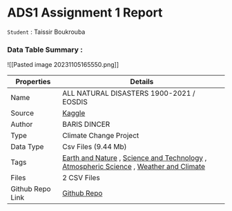 # ADS1 Assignment 1 Report 
`Student` : Taissir Boukrouba 
### Data Table Summary : 
![[Pasted image 20231105165550.png]]

| Properties | Details                                                                                                                                                                                                                                                                                                                                                    |
| ---------- | ---------------------------------------------------------------------------------------------------------------------------------------------------------------------------------------------------------------------------------------------------------------------------------------------------------------------------------------------------------- |
| Name       | ALL NATURAL DISASTERS 1900-2021 / EOSDIS                                                                                                                                                                                                                                                                                                                   |
| Source     | [Kaggle](https://www.kaggle.com/datasets/brsdincer/all-natural-disasters-19002021-eosdis/data)                                                                                                                                                                                                                                                             |
| Author     | BARIS DINCER                                                                                                                                                                                                                                                                                                                                               |
| Type       | Climate Change Project                                                                                                                                                                                                                                                                                                                                     |
| Data Type  | Csv Files      (9.44 Mb)                                                                                                                                                                                                                                                                                                                                   |
| Tags       | [Earth and Nature](https://www.kaggle.com/datasets?tags=7000-Earth+and+Nature) , [Science and Technology](https://www.kaggle.com/datasets?tags=12000-Science+and+Technology) , [Atmospheric Science](https://www.kaggle.com/datasets?tags=7201-Atmospheric+Science) , [Weather and Climate](https://www.kaggle.com/datasets?tags=7408-Weather+and+Climate) |
| Files      | 2 CSV Files                                                                                                                                                                                                                                                                                                                                                |
| Github Repo Link           |   [Github Repo]()          
